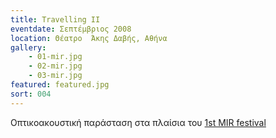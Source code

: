 ```yaml
---
title: Travelling II
eventdate: Σεπτέμβριος 2008
location: Θέατρο  Άκης Δαβής, Αθήνα
gallery: 
    - 01-mir.jpg
    - 02-mir.jpg
    - 03-mir.jpg
featured: featured.jpg
sort: 004
---
```


Oπτικοακουστική παράσταση στα πλαίσια του [1st MIR festival](http://www.mirfestival.gr/08/indexen.html)